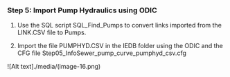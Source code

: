 ### Step 5: Import Pump Hydraulics using ODIC

1. Use the SQL script SQL_Find_Pumps to convert links imported from the LINK.CSV file to Pumps.

2. Import the file PUMPHYD.CSV in the IEDB folder using the ODIC and the CFG file Step05_InfoSewer_pump_curve_pumphyd_csv.cfg

![Alt text]./media/(image-16.png)